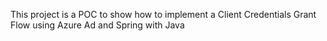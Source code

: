 This project is a POC to show how to implement a Client Credentials Grant Flow using Azure Ad and Spring with Java
